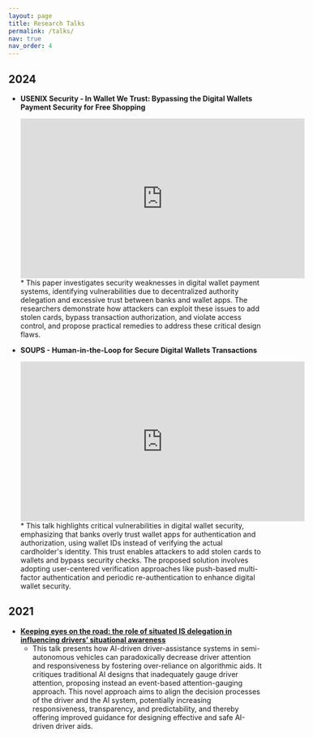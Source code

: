 ```yaml
---
layout: page
title: Research Talks
permalink: /talks/
nav: true
nav_order: 4
---
```


## 2024
-   **USENIX Security - In Wallet We Trust: Bypassing the Digital Wallets Payment Security for Free Shopping**
    <iframe width="560" height="315" src="https://www.youtube.com/embed/wZ8b6121l6w" frameborder="0" allowfullscreen></iframe>
    * This paper investigates security weaknesses in digital wallet payment systems, identifying vulnerabilities due to decentralized authority delegation and excessive trust between banks and wallet apps. The researchers demonstrate how attackers can exploit these issues to add stolen cards, bypass transaction authorization, and violate access control, and propose practical remedies to address these critical design flaws.

-   **SOUPS - Human-in-the-Loop for Secure Digital Wallets Transactions**
    <iframe width="560" height="315" src="https://www.youtube.com/embed/28c3HCaQpzA" frameborder="0" allowfullscreen></iframe>
    * This talk highlights critical vulnerabilities in digital wallet security, emphasizing that banks overly trust wallet apps for authentication and authorization, using wallet IDs instead of verifying the actual cardholder's identity. This trust enables attackers to add stolen cards to wallets and bypass security checks. The proposed solution involves adopting user-centered verification approaches like push-based multi-factor authentication and periodic re-authentication to enhance digital wallet security.


## 2021
-   [**Keeping eyes on the road: the role of situated IS delegation in influencing drivers’ situational awareness**](https://aisel.aisnet.org/treos_icis2021/43/)
    * This talk presents how AI-driven driver-assistance systems in semi-autonomous vehicles can paradoxically decrease driver attention and responsiveness by fostering over-reliance on algorithmic aids. It critiques traditional AI designs that inadequately gauge driver attention, proposing instead an event-based attention-gauging approach. This novel approach aims to align the decision processes of the driver and the AI system, potentially increasing responsiveness, transparency, and predictability, and thereby offering improved guidance for designing effective and safe AI-driven driver aids.